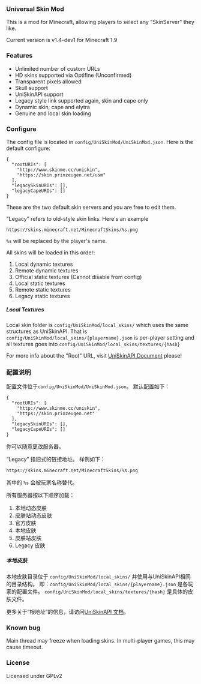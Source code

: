 ### Universal Skin Mod
This is a mod for Minecraft, allowing players to select any "SkinServer" they like.

Current version is v1.4-dev1 for Minecraft 1.9

### Features

- Unlimited number of custom URLs
- HD skins supported via Optifine (Unconfirmed)
- Transparent pixels allowed
- Skull support
- UniSkinAPI support
- Legacy style link supported again, skin and cape only
- Dynamic skin, cape and elytra
- Genuine and local skin loading

### Configure

The config file is located in `config/UniSkinMod/UniSkinMod.json`.
Here is the default configure:

    {
      "rootURIs": [
        "http://www.skinme.cc/uniskin",
        "https://skin.prinzeugen.net/usm"
      ],
      "legacySkinURIs": [],
      "legacyCapeURIs": []
    }

These are the two default skin servers and you are free to edit them.

"Legacy" refers to old-style skin links. Here's an example

    https://skins.minecraft.net/MinecraftSkins/%s.png

`%s` will be replaced by the player's name.

All skins will be loaded in this order:

1. Local dynamic textures
2. Remote dynamic textures
3. Official static textures (Cannot disable from config)
4. Local static textures
5. Remote static textures
6. Legacy static textures

##### Local Textures

Local skin folder is `config/UniSkinMod/local_skins/` which uses the same structures as UniSkinAPI.
That is `config/UniSkinMod/local_skins/{playername}.json` is per-player setting and all textures goes
into `config/UniSkinMod/local_skins/textures/{hash}`

For more info about the "Root" URL, visit [UniSkinAPI Document](https://github.com/RecursiveG/UniSkinServer/blob/master/doc/UniSkinAPI_en.md) please!

### 配置说明

配置文件位于`config/UniSkinMod/UniSkinMod.json`。
默认配置如下：

    {
      "rootURIs": [
        "http://www.skinme.cc/uniskin",
        "https://skin.prinzeugen.net"
      ],
      "legacySkinURIs": [],
      "legacyCapeURIs": []
    }

你可以随意更改服务器。

“Legacy” 指旧式的链接地址。 样例如下：

    https://skins.minecraft.net/MinecraftSkins/%s.png

其中的 `%s` 会被玩家名称替代。

所有服务器按以下顺序加载：

1. 本地动态皮肤
2. 皮肤站动态皮肤
3. 官方皮肤
4. 本地皮肤
5. 皮肤站皮肤
6. Legacy 皮肤

##### 本地皮肤

本地皮肤目录位于 `config/UniSkinMod/local_skins/` 并使用与UniSkinAPI相同的目录结构。
即：`config/UniSkinMod/local_skins/{playername}.json` 是各玩家的配置文件。
`config/UniSkinMod/local_skins/textures/{hash}` 是具体的皮肤文件。

更多关于“根地址”的信息，请访问[UniSkinAPI 文档](https://github.com/RecursiveG/UniSkinServer/blob/master/doc/UniSkinAPI_zh-CN.md)。

### Known bug

Main thread may freeze when loading skins. In multi-player games, this may cause timeout.

### License
Licensed under GPLv2
